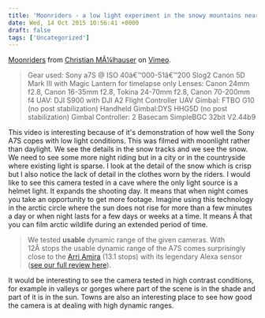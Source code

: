 ```yaml
---
title: 'Moonriders - a low light experiment in the snowy mountains near Zermatt.'
date: Wed, 14 Oct 2015 10:56:41 +0000
draft: false
tags: ['Uncategorized']
---
```


[Moonriders](https://vimeo.com/123102485) from [Christian MÃ¼lhauser](https://vimeo.com/chrigu) on [Vimeo](https://vimeo.com).

> Gear used: Sony a7S @ ISO 40â€™000-51â€™200 Slog2 Canon 5D Mark III with Magic Lantern for timelapse only Lenses: Canon 24mm f2.8, Canon 16-35mm f2.8, Tokina 24-70mm f2.8, Canon 70-200mm f4 UAV: DJI S900 with DJI A2 Flight Controller UAV Gimbal: FTBO G10 (no post stabilization) Handheld Gimbal:DYS HHG5D (no post stabilization) Gimbal Controller: 2 Basecam SimpleBGC 32bit V2.44b9

This video is interesting because of it's demonstration of how well the Sony A7S copes with low light conditions. This was filmed with moonlight rather than daylight. We see the details in the snow tracks and we see the snow. We need to see some more night riding but in a city or in the countryside where existing light is sparse. I look at the detail of the snow which is crisp but I also notice the lack of detail in the clothes worn by the riders. I would like to see this camera tested in a cave where the only light source is a helmet light. It expands the shooting day. It means that when night comes you take an opportunity to get more footage. Imagine using this technology in the arctic circle where the sun does not rise for more than a few minutes a day or when night lasts for a few days or weeks at a time. It means Â that you can film arctic wildlife during an extended period of time.

> We tested **usable** dynamic range of the given cameras. With 12Â stops the usable dynamic range of the A7S comes surprisingly close to the [Arri Amira](https://tr.green-affiliate.de/r/?eJwrtjK0sFIyMzHXTUnVNbMw0zU2Ndc1srBQsgYAUt0F0w%3D%3D&deeplink=/en/products/cat_663/detail_6261.htm) (13.1 stops) with its legendary Alexa sensor ([see our full review here](https://www.cinema5d.com/working-with-the-arri-amira-review-part-2/)).

It would be interesting to see the camera tested in high contrast conditions, for example in valleys or gorges where part of the scene is in the shade and part of it is in the sun. Towns are also an interesting place to see how good the camera is at dealing with high dynamic ranges.